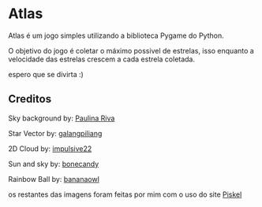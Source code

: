 # Atlas
 
Atlas é um jogo simples utilizando a biblioteca Pygame do Python.

O objetivo do jogo é coletar o máximo possivel de estrelas, isso enquanto a velocidade das estrelas crescem a cada estrela coletada.

espero que se divirta :)

## Creditos

Sky background by: [Paulina Riva](https://opengameart.org/users/paur)

Star Vector by: [galangpiliang](https://opengameart.org/users/galangpiliang)

2D Cloud by: [impulsive22](https://opengameart.org/users/impulsive22)

Sun and sky by: [bonecandy](https://opengameart.org/users/bonecandy) 

Rainbow Ball by: [bananaowl](https://opengameart.org/content/rainbow-ball)

os restantes das imagens foram feitas por mim com o uso do site [Piskel](https://www.piskelapp.com/)